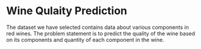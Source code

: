 # Wine Qulaity Prediction

The dataset we have selected contains data about various components in red wines. The problem statement is to predict the quality of the wine based on its components and quantity of each component in the wine.
